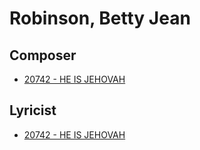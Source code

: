 # Robinson, Betty Jean

## Composer

- [20742 - HE IS JEHOVAH](/hymns/20742.md)

## Lyricist

- [20742 - HE IS JEHOVAH](/hymns/20742.md)

